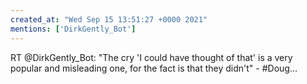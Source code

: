 ```yaml
---
created_at: "Wed Sep 15 13:51:27 +0000 2021"
mentions: ['DirkGently_Bot']
---
```


RT @DirkGently_Bot: "The cry 'I could have thought of that' is a very popular and misleading one, for the fact is that they didn't" - #Doug…